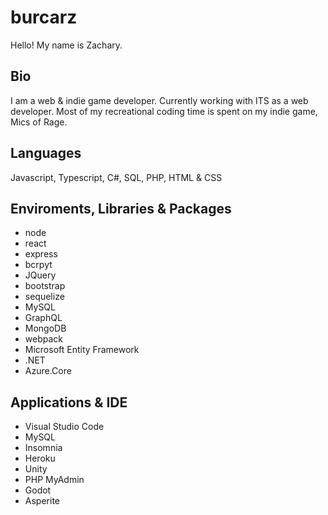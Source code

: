 # burcarz

Hello! My name is Zachary.

## Bio

I am a web & indie game developer. Currently working with ITS as a web developer. Most of my recreational coding time is spent on my indie game, Mics of Rage.

## Languages

Javascript, Typescript, C#, SQL, PHP, HTML & CSS

## Enviroments, Libraries & Packages

- node
- react
- express
- bcrpyt
- JQuery
- bootstrap
- sequelize
- MySQL
- GraphQL
- MongoDB
- webpack
- Microsoft Entity Framework
- .NET
- Azure.Core

## Applications & IDE

- Visual Studio Code
- MySQL
- Insomnia
- Heroku
- Unity
- PHP MyAdmin
- Godot
- Asperite
